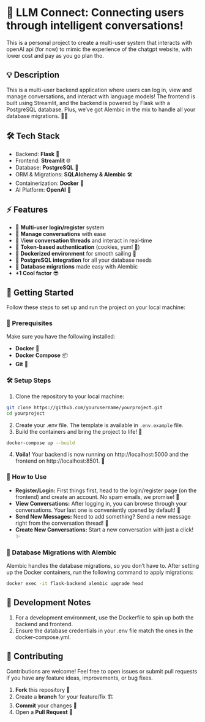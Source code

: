 # 🚀 LLM Connect: Connecting users through intelligent conversations!
This is a personal project to create a multi-user system that interacts with openAI api (for now) to mimic the experience of the chatgpt website, with lower cost and pay as you go plan tho.

## 💡 Description

This is a multi-user backend application where users can log in, view and manage conversations, and interact with language models! The frontend is built using Streamlit, and the backend is powered by Flask with a PostgreSQL database. Plus, we’ve got Alembic in the mix to handle all your database migrations. 🧙‍♂️

## 🛠 Tech Stack

- Backend: **Flask** 🧪
- Frontend: **Streamlit** 🌐
- Database: **PostgreSQL** 🐘
- ORM & Migrations: **SQLAlchemy & Alembic** 🛠️
- Containerization: **Docker** 🐳
- AI Platform: **OpenAI** 🧠

## ⚡️ Features

- 👥 **Multi-user login/register** system
- 💬 **Manage conversations** with ease
- 📜 V**iew conversation threads** and interact in real-time
- 🔑 **Token-based authentication** (cookies, yum! 🍪)
- 🐳 **Dockerized environment** for smooth sailing 🚢
- 💾 **PostgreSQL integration** for all your database needs
- 🔄 **Database migrations** made easy with Alembic
- **+1 Cool factor** 😎

## 🎉 Getting Started

Follow these steps to set up and run the project on your local machine:

### 🐳 Prerequisites

Make sure you have the following installed:

- **Docker** 🐳
- **Docker Compose** 📦
- **Git** 🌱

### 🛠️ Setup Steps

1. Clone the repository to your local machine:

```bash
git clone https://github.com/yourusername/yourproject.git
cd yourproject
```

2. Create your .env file. The template is available in `.env.example` file.
3. Build the containers and bring the project to life! 🌟

```bash
docker-compose up --build
```

4. **Voila!** Your backend is now running on http://localhost:5000 and the frontend on http://localhost:8501. 🎉

### 🔧 How to Use

- **Register/Login:** First things first, head to the login/register page (on the frontend) and create an account. No spam emails, we promise! 💌
- **View Conversations:** After logging in, you can browse through your conversations. Your last one is conveniently opened by default! 📂
- **Send New Messages:** Need to add something? Send a new message right from the conversation thread! 💬
- **Create New Conversations:** Start a new conversation with just a click! ✨

### 🧙 Database Migrations with Alembic

Alembic handles the database migrations, so you don’t have to. After setting up the Docker containers, run the following command to apply migrations:

```bash
docker exec -it flask-backend alembic upgrade head
```

## 🚨 Development Notes

1.	For a development environment, use the Dockerfile to spin up both the backend and frontend.
2.	Ensure the database credentials in your .env file match the ones in the docker-compose.yml.

## 🎉 Contributing

Contributions are welcome! Feel free to open issues or submit pull requests if you have any feature ideas, improvements, or bug fixes.

1.	**Fork** this repository 🍴
2.	Create a **branch** for your feature/fix 🏗️
3.	**Commit** your changes 💾
4.	Open a **Pull Request** 📨